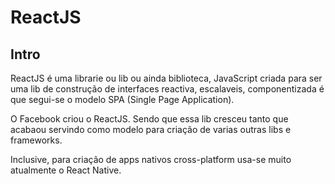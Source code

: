 # ReactJS

## Intro

ReactJS é uma librarie ou lib ou ainda biblioteca, JavaScript criada para ser uma lib de construção de interfaces reactiva, escalaveis, componentizada é que segui-se o modelo SPA (Single Page Application).

O Facebook criou o ReactJS. Sendo que essa lib cresceu tanto que acabaou servindo como modelo para criação de varias outras libs e frameworks.

Inclusive, para criação de apps nativos cross-platform usa-se muito atualmente o React Native.




